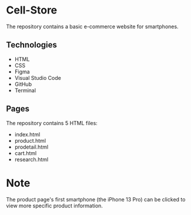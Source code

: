 # Cell-Store

The repository contains a basic e-commerce website for smartphones.

## Technologies

- HTML
- CSS
- Figma
- Visual Studio Code
- GitHub
- Terminal

## Pages
The repository contains 5 HTML files:
- index.html
- product.html
- prodetail.html
- cart.html
- research.html

# Note
The product page's first smartphone (the iPhone 13 Pro) can be clicked to view more specific product information.
